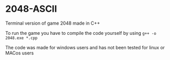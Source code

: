 # 2048-ASCII

Terminal version of game 2048 made in C++

To run the game you have to compile the code yourself by using `g++ -o 2048.exe *.cpp`

The code was made for windows users and has not been tested for linux or MACos users
